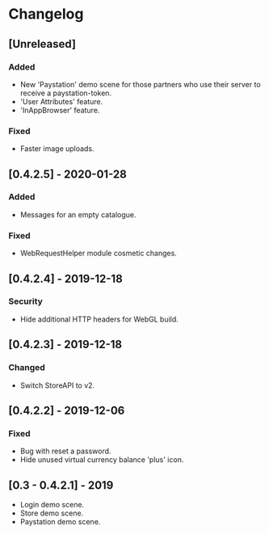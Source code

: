 # Changelog

## [Unreleased]

### Added

- New 'Paystation' demo scene for those partners who use their server to receive a paystation-token.
- 'User Attributes' feature.
- 'InAppBrowser' feature.

### Fixed

- Faster image uploads.



## [0.4.2.5] - 2020-01-28

### Added

- Messages for an empty catalogue.

### Fixed

- WebRequestHelper module cosmetic changes.



## [0.4.2.4] - 2019-12-18

### Security

- Hide additional HTTP headers for WebGL build.



## [0.4.2.3] - 2019-12-18

### Changed

- Switch StoreAPI to v2.

## [0.4.2.2] - 2019-12-06

### Fixed

- Bug with reset a password.
- Hide unused virtual currency balance 'plus' icon.



## [0.3 - 0.4.2.1] - 2019

- Login demo scene.
- Store demo scene.
- Paystation demo scene.